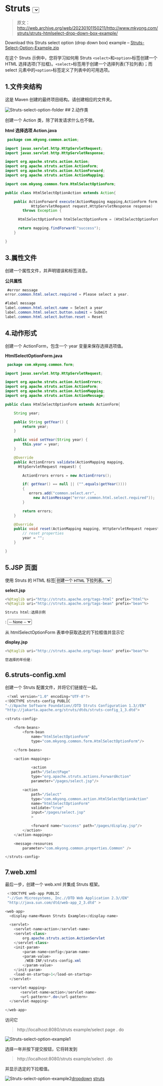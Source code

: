 # Struts <select>下拉框示例</select>

> 原文：<http://web.archive.org/web/20230101150211/http://www.mkyong.com/struts/struts-htmlselect-drop-down-box-example/>

Download this Struts select option (drop down box) example – [Struts-Select-Option-Example.zip](http://web.archive.org/web/20190224154622/http://www.mkyong.com/wp-content/uploads/2010/04/Struts-Select-Option-Example.zip)

在这个 Struts 示例中，您将学习如何用 Struts `<select>`和`<option>`标签创建一个 HTML 选择选项(下拉框)。`<select>`标签用于创建一个选择列表(下拉列表)；而 select 元素中的`<option>`标签定义了列表中的可用选项。

## 1.文件夹结构

这是 Maven 创建的最终项目结构。请创建相应的文件夹。

![Struts-select-option-folder](img/2a93c80b185be70dcb9191d68ba817a2.png "Struts-select-option-folder") ## 2.动作类

创建一个 Action 类，除了转发请求什么也不做。

**html 选择选项 Action.java**

```java
 package com.mkyong.common.action;

import javax.servlet.http.HttpServletRequest;
import javax.servlet.http.HttpServletResponse;

import org.apache.struts.action.Action;
import org.apache.struts.action.ActionForm;
import org.apache.struts.action.ActionForward;
import org.apache.struts.action.ActionMapping;

import com.mkyong.common.form.HtmlSelectOptionForm;

public class HtmlSelectOptionAction extends Action{

	public ActionForward execute(ActionMapping mapping,ActionForm form,
			HttpServletRequest request,HttpServletResponse response) 
        throws Exception {

	  HtmlSelectOptionForm htmlSelectOptionForm = (HtmlSelectOptionForm)form;

	  return mapping.findForward("success");
	}

} 
```

 ## 3.属性文件

创建一个属性文件，并声明错误和标签消息。

**公共属性**

```java
 #error message
error.common.html.select.required = Please select a year.

#label message
label.common.html.select.name = Select a year 
label.common.html.select.button.submit = Submit
label.common.html.select.button.reset = Reset 
```

## 4.动作形式

创建一个 ActionForm，包含一个 year 变量来保存选择选项值。

**HtmlSelectOptionForm.java**

```java
 package com.mkyong.common.form;

import javax.servlet.http.HttpServletRequest;

import org.apache.struts.action.ActionErrors;
import org.apache.struts.action.ActionForm;
import org.apache.struts.action.ActionMapping;
import org.apache.struts.action.ActionMessage;

public class HtmlSelectOptionForm extends ActionForm{

	String year;

	public String getYear() {
		return year;
	}

	public void setYear(String year) {
		this.year = year;
	}

	@Override
	public ActionErrors validate(ActionMapping mapping,
	  HttpServletRequest request) {

	    ActionErrors errors = new ActionErrors();

	    if( getYear() == null || ("".equals(getYear())))
	    {
	       errors.add("common.select.err",
	    	 new ActionMessage("error.common.html.select.required"));
	    }

	    return errors;
	}

	@Override
	public void reset(ActionMapping mapping, HttpServletRequest request) {
		// reset properties
		year = "";
	}

} 
```

## 5.JSP 页面

使用 Struts 的 HTML 标签<select>和<option>创建一个 HTML 下拉列表。</option></select>

**select.jsp**

```java
<%@taglib uri="http://struts.apache.org/tags-html" prefix="html"%>
<%@taglib uri="http://struts.apache.org/tags-bean" prefix="bean"%>

Struts html:选择示例

```

<form action="/Select"><messages id="err_name" property="common.select.err"></messages><message key="label.common.html.select.name">: <select property="year"><option value="">-- None --</option> <option value="1980">1980</option> <option value="1981">1981</option> <option value="1982">1982</option> <option value="1983">1983</option> <option value="1984">1984</option> <option value="1985">1985</option></select></message><submit><message key="label.common.html.select.button.submit"></message></submit><reset><message key="label.common.html.select.button.reset"></message></reset></form>

从 htmlSelectOptionForm 表单中获取选定的下拉框值并显示它

**display.jsp**

```java
<%@taglib uri="http://struts.apache.org/tags-bean" prefix="bean"%>

您选择的年份是:

```

## 6.struts-config.xml

创建一个 Struts 配置文件，并将它们链接在一起。

```java
 <?xml version="1.0" encoding="UTF-8"?>
<!DOCTYPE struts-config PUBLIC 
"-//Apache Software Foundation//DTD Struts Configuration 1.3//EN" 
"http://jakarta.apache.org/struts/dtds/struts-config_1_3.dtd">

<struts-config>

	<form-beans>
		<form-bean
			name="htmlSelectOptionForm"
			type="com.mkyong.common.form.HtmlSelectOptionForm"/>

	</form-beans>

	<action-mappings>

	        <action
			path="/SelectPage"
			type="org.apache.struts.actions.ForwardAction"
			parameter="/pages/select.jsp"/>

		<action
			path="/Select"
			type="com.mkyong.common.action.HtmlSelectOptionAction"
			name="htmlSelectOptionForm"
			validate="true"
			input="/pages/select.jsp"
			>	

			<forward name="success" path="/pages/display.jsp"/>
		</action>
	</action-mappings>

	<message-resources
		parameter="com.mkyong.common.properties.Common" />

</struts-config> 
```

## 7.web.xml

最后一步，创建一个 web.xml 并集成 Struts 框架。

```java
 <!DOCTYPE web-app PUBLIC
 "-//Sun Microsystems, Inc.//DTD Web Application 2.3//EN"
 "http://java.sun.com/dtd/web-app_2_3.dtd" >

<web-app>
  <display-name>Maven Struts Examples</display-name>

  <servlet>
    <servlet-name>action</servlet-name>
    <servlet-class>
        org.apache.struts.action.ActionServlet
    </servlet-class>
    <init-param>
        <param-name>config</param-name>
        <param-value>
         /WEB-INF/struts-config.xml
        </param-value>
    </init-param>
    <load-on-startup>1</load-on-startup>
  </servlet>

  <servlet-mapping>
       <servlet-name>action</servlet-name>
       <url-pattern>*.do</url-pattern>
  </servlet-mapping>

</web-app> 
```

访问它

> http://localhost:8080/struts example/select page . do

![Struts-select-option-example1](img/3b58e680f0728b031eaac135e8480327.png "Struts-select-option-example1")

选择一年并按下提交按钮，它将转发到

> http://localhost:8080/struts example/select . do

并显示选定的下拉框值。

![Struts-select-option-example2](img/7447ce9dcf82e07d1757d85bdb49766c.png "Struts-select-option-example2")[dropdown](http://web.archive.org/web/20190224154622/http://www.mkyong.com/tag/dropdown/) [struts](http://web.archive.org/web/20190224154622/http://www.mkyong.com/tag/struts/)







